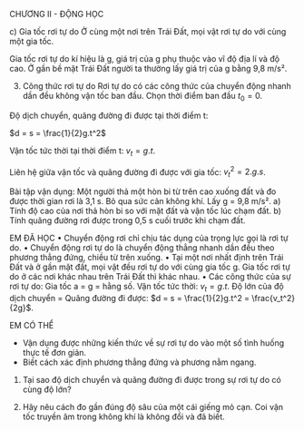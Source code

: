 CHƯƠNG II - ĐỘNG HỌC

c) Gia tốc rơi tự do
Ở cùng một nơi trên Trái Đất, mọi vật rơi tự do với cùng một gia tốc.

Gia tốc rơi tự do kí hiệu là g, giá trị của g phụ thuộc vào vĩ độ địa lí và độ cao. Ở gần bề mặt Trái Đất người ta thường lấy giá trị của g bằng 9,8 m/s².

3. Công thức rơi tự do
Rơi tự do có các công thức của chuyển động nhanh dần đều không vận tốc ban đầu. Chọn thời điểm ban đầu $t_0 = 0$.

Độ dịch chuyển, quãng đường đi được tại thời điểm t:

$d = s = \frac{1}{2}g.t^2$

Vận tốc tức thời tại thời điểm t: $v_t = g.t$.

Liên hệ giữa vận tốc và quãng đường đi được với gia tốc: $v_t^2 = 2.g.s$.

Bài tập vận dụng: Một người thả một hòn bi từ trên cao xuống đất và đo được thời gian rơi là 3,1 s. Bỏ qua sức cản không khí. Lấy g = 9,8 m/s².
a) Tính độ cao của nơi thả hòn bi so với mặt đất và vận tốc lúc chạm đất.
b) Tính quãng đường rơi được trong 0,5 s cuối trước khi chạm đất.

EM ĐÃ HỌC
• Chuyển động rơi chỉ chịu tác dụng của trọng lực gọi là rơi tự do.
• Chuyển động rơi tự do là chuyển động thẳng nhanh dần đều theo phương thẳng đứng, chiều từ trên xuống.
• Tại một nơi nhất định trên Trái Đất và ở gần mặt đất, mọi vật đều rơi tự do với cùng gia tốc g. Gia tốc rơi tự do ở các nơi khác nhau trên Trái Đất thì khác nhau.
• Các công thức của sự rơi tự do:
  Gia tốc a = g = hằng số.
  Vận tốc tức thời: $v_t = g.t$.
  Độ lớn của độ dịch chuyển = Quãng đường đi được: $d = s = \frac{1}{2}g.t^2 = \frac{v_t^2}{2g}$.

EM CÓ THỂ
- Vận dụng được những kiến thức về sự rơi tự do vào một số tình huống thực tế đơn giản.
- Biết cách xác định phương thẳng đứng và phương nằm ngang.

1. Tại sao độ dịch chuyển và quãng đường đi được trong sự rơi tự do có cùng độ lớn?

2. Hãy nêu cách đo gần đúng độ sâu của một cái giếng mỏ cạn. Coi vận tốc truyền âm trong không khí là không đổi và đã biết.